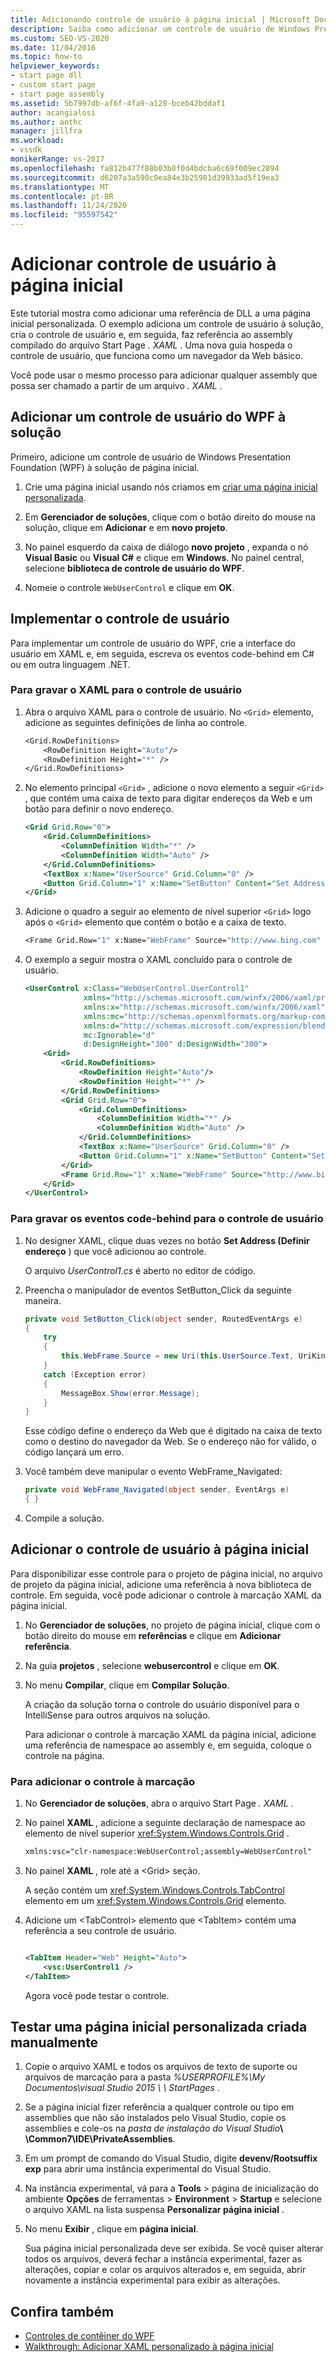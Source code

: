 ```yaml
---
title: Adicionando controle de usuário à página inicial | Microsoft Docs
description: Saiba como adicionar um controle de usuário de Windows Presentation Foundation (WPF) à página inicial no Visual Studio.
ms.custom: SEO-VS-2020
ms.date: 11/04/2016
ms.topic: how-to
helpviewer_keywords:
- start page dll
- custom start page
- start page assembly
ms.assetid: 5b7997db-af6f-4fa9-a128-bceb42bddaf1
author: acangialosi
ms.author: anthc
manager: jillfra
ms.workload:
- vssdk
monikerRange: vs-2017
ms.openlocfilehash: fa812b477f88b03b8f0d4bdcba6c69f009ec2894
ms.sourcegitcommit: d6207a3a590c9ea84e3b25981d39933ad5f19ea3
ms.translationtype: MT
ms.contentlocale: pt-BR
ms.lasthandoff: 11/24/2020
ms.locfileid: "95597542"
---
```

# <a name="add-user-control-to-the-start-page"></a>Adicionar controle de usuário à página inicial

Este tutorial mostra como adicionar uma referência de DLL a uma página inicial personalizada. O exemplo adiciona um controle de usuário à solução, cria o controle de usuário e, em seguida, faz referência ao assembly compilado do arquivo Start Page *. XAML* . Uma nova guia hospeda o controle de usuário, que funciona como um navegador da Web básico.

Você pode usar o mesmo processo para adicionar qualquer assembly que possa ser chamado a partir de um arquivo *. XAML* .

## <a name="add-a-wpf-user-control-to-the-solution"></a>Adicionar um controle de usuário do WPF à solução

Primeiro, adicione um controle de usuário de Windows Presentation Foundation (WPF) à solução de página inicial.

1. Crie uma página inicial usando nós criamos em [criar uma página inicial personalizada](../extensibility/creating-a-custom-start-page.md).

2. Em **Gerenciador de soluções**, clique com o botão direito do mouse na solução, clique em **Adicionar** e em **novo projeto**.

3. No painel esquerdo da caixa de diálogo **novo projeto** , expanda o nó **Visual Basic** ou **Visual C#** e clique em **Windows**. No painel central, selecione **biblioteca de controle de usuário do WPF**.

4. Nomeie o controle `WebUserControl` e clique em **OK**.

## <a name="implement-the-user-control"></a>Implementar o controle de usuário

Para implementar um controle de usuário do WPF, crie a interface do usuário em XAML e, em seguida, escreva os eventos code-behind em C# ou em outra linguagem .NET.

### <a name="to-write-the-xaml-for-the-user-control"></a>Para gravar o XAML para o controle de usuário

1. Abra o arquivo XAML para o controle de usuário. No `<Grid>` elemento, adicione as seguintes definições de linha ao controle.

    ```vb
    <Grid.RowDefinitions>
        <RowDefinition Height="Auto"/>
        <RowDefinition Height="*" />
    </Grid.RowDefinitions>

    ```

2. No elemento principal `<Grid>` , adicione o novo elemento a seguir `<Grid>` , que contém uma caixa de texto para digitar endereços da Web e um botão para definir o novo endereço.

    ```xml
    <Grid Grid.Row="0">
        <Grid.ColumnDefinitions>
            <ColumnDefinition Width="*" />
            <ColumnDefinition Width="Auto" />
        </Grid.ColumnDefinitions>
        <TextBox x:Name="UserSource" Grid.Column="0" />
        <Button Grid.Column="1" x:Name="SetButton" Content="Set Address" Click="SetButton_Click" />
    </Grid>
    ```

3. Adicione o quadro a seguir ao elemento de nível superior `<Grid>` logo após o `<Grid>` elemento que contém o botão e a caixa de texto.

    ```vb
    <Frame Grid.Row="1" x:Name="WebFrame" Source="http://www.bing.com" Navigated="WebFrame_Navigated" />
    ```

4. O exemplo a seguir mostra o XAML concluído para o controle de usuário.

    ```xml
    <UserControl x:Class="WebUserControl.UserControl1"
                 xmlns="http://schemas.microsoft.com/winfx/2006/xaml/presentation"
                 xmlns:x="http://schemas.microsoft.com/winfx/2006/xaml"
                 xmlns:mc="http://schemas.openxmlformats.org/markup-compatibility/2006"
                 xmlns:d="http://schemas.microsoft.com/expression/blend/2008"
                 mc:Ignorable="d"
                 d:DesignHeight="300" d:DesignWidth="300">
        <Grid>
            <Grid.RowDefinitions>
                <RowDefinition Height="Auto"/>
                <RowDefinition Height="*" />
            </Grid.RowDefinitions>
            <Grid Grid.Row="0">
                <Grid.ColumnDefinitions>
                    <ColumnDefinition Width="*" />
                    <ColumnDefinition Width="Auto" />
                </Grid.ColumnDefinitions>
                <TextBox x:Name="UserSource" Grid.Column="0" />
                <Button Grid.Column="1" x:Name="SetButton" Content="Set Address" Click="SetButton_Click" />
            </Grid>
            <Frame Grid.Row="1" x:Name="WebFrame" Source="http://www.bing.com" Navigated="WebFrame_Navigated" />
        </Grid>
    </UserControl>

    ```

### <a name="to-write-the-code-behind-events-for-the-user-control"></a>Para gravar os eventos code-behind para o controle de usuário

1. No designer XAML, clique duas vezes no botão **Set Address (Definir endereço** ) que você adicionou ao controle.

    O arquivo *UserControl1.cs* é aberto no editor de código.

2. Preencha o manipulador de eventos SetButton_Click da seguinte maneira.

    ```csharp
    private void SetButton_Click(object sender, RoutedEventArgs e)
    {
        try
        {
            this.WebFrame.Source = new Uri(this.UserSource.Text, UriKind.Absolute);
        }
        catch (Exception error)
        {
            MessageBox.Show(error.Message);
        }
    }
    ```

    Esse código define o endereço da Web que é digitado na caixa de texto como o destino do navegador da Web. Se o endereço não for válido, o código lançará um erro.

3. Você também deve manipular o evento WebFrame_Navigated:

    ```csharp
    private void WebFrame_Navigated(object sender, EventArgs e)
    { }
    ```

4. Compile a solução.

## <a name="add-the-user-control-to-the-start-page"></a>Adicionar o controle de usuário à página inicial

Para disponibilizar esse controle para o projeto de página inicial, no arquivo de projeto da página inicial, adicione uma referência à nova biblioteca de controle. Em seguida, você pode adicionar o controle à marcação XAML da página inicial.

1. No **Gerenciador de soluções**, no projeto de página inicial, clique com o botão direito do mouse em **referências** e clique em **Adicionar referência**.

2. Na guia **projetos** , selecione **webusercontrol** e clique em **OK**.

3. No menu **Compilar**, clique em **Compilar Solução**.

    A criação da solução torna o controle do usuário disponível para o IntelliSense para outros arquivos na solução.

    Para adicionar o controle à marcação XAML da página inicial, adicione uma referência de namespace ao assembly e, em seguida, coloque o controle na página.

### <a name="to-add-the-control-to-the-markup"></a>Para adicionar o controle à marcação

1. No **Gerenciador de soluções**, abra o arquivo Start Page *. XAML* .

2. No painel **XAML** , adicione a seguinte declaração de namespace ao elemento de nível superior <xref:System.Windows.Controls.Grid> .

   ```xml
   xmlns:vsc="clr-namespace:WebUserControl;assembly=WebUserControl"
   ```

3. No painel **XAML** , role até a \<Grid> seção.

    A seção contém um <xref:System.Windows.Controls.TabControl> elemento em um <xref:System.Windows.Controls.Grid> elemento.

4. Adicione um \<TabControl> elemento que \<TabItem> contém uma referência a seu controle de usuário.

    ```xml

    <TabItem Header="Web" Height="Auto">
        <vsc:UserControl1 />
    </TabItem>

    ```

    Agora você pode testar o controle.

## <a name="test-a-manually-created-custom-start-page"></a>Testar uma página inicial personalizada criada manualmente

1. Copie o arquivo XAML e todos os arquivos de texto de suporte ou arquivos de marcação para a pasta *%USERPROFILE%\My Documentos\visual Studio 2015 \\ \ StartPages* .

2. Se a página inicial fizer referência a qualquer controle ou tipo em assemblies que não são instalados pelo Visual Studio, copie os assemblies e cole-os na _pasta de instalação do Visual Studio_**\\ \Common7\IDE\PrivateAssemblies**.

3. Em um prompt de comando do Visual Studio, digite **devenv/Rootsuffix exp** para abrir uma instância experimental do Visual Studio.

4. Na instância experimental, vá para a **Tools**  >  página de inicialização do ambiente **Opções** de ferramentas  >  **Environment**  >  **Startup** e selecione o arquivo XAML na lista suspensa **Personalizar página inicial** .

5. No menu **Exibir** , clique em **página inicial**.

    Sua página inicial personalizada deve ser exibida. Se você quiser alterar todos os arquivos, deverá fechar a instância experimental, fazer as alterações, copiar e colar os arquivos alterados e, em seguida, abrir novamente a instância experimental para exibir as alterações.

## <a name="see-also"></a>Confira também

- [Controles de contêiner do WPF](/previous-versions/bb675291(v=vs.110))
- [Walkthrough: Adicionar XAML personalizado à página inicial](../extensibility/walkthrough-adding-custom-xaml-to-the-start-page.md)